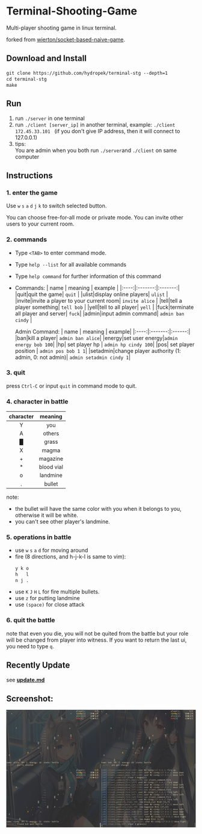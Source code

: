 # Terminal-Shooting-Game

Multi-player shooting game in linux terminal.

forked from [wierton/socket-based-naive-game](https://github.com/wierton/socket-based-naive-game).

## Download and Install 
  ```shell
  git clone https://github.com/hydropek/terminal-stg --depth=1
  cd terminal-stg
  make
  ```

## Run  

  1. run `./server` in one terminal
  2. run `./client [server_ip]` in another terminal, example: `./client 172.45.33.101 ` (if you don't give IP address, then it will connect to 127.0.0.1)
  3. tips:  
     You are admin when you both run `./server`and `./client` on same computer

## Instructions  

### 1. enter the game

  Use `w` `s` `a` `d` `j` `k` to switch selected button.

  You can choose free-for-all mode or private mode. You can invite other users to your current room.

### 2. commands 

  * Type `<TAB>` to enter command mode.
  * Type `help --list` for all available commands
  * Type `help command` for further information of this command
  * Commands:
    | name | meaning | example |
    |:----:|:-------:|:-------:|
    |quit|quit the game| `quit` |
    |ulist|display online players| `ulist` |
    |invite|invite a player to your current room| `invite alice` |
    |tell|tell a player something| `tell bob` |
    |yell|tell to all player| `yell` |
    |fuck|terminate all player and server| `fuck`|
    |admin|input admin command| `admin ban cindy` |
    
    Admin Command:
    | name | meaning | example|
    |:----:|:-------:|:------:|
    |ban|kill a player| `admin ban alice`|
    |energy|set user energy|`admin energy bob 100`|
    |hp| set player hp | `admin hp cindy 100`|
    |pos| set player position | `admin pos bob 1 1`|
    |setadmin|change player authority (1: admin, 0: not admin)| `admin setadmin cindy 1`|
###  3. quit

  press `Ctrl-C` or input `quit` in command mode to quit.

###  4. character in battle

  |  character  |  meaning  |
  |:-----------:|:---------:|
  |      Y      |    you    |
  |      A      |   others  |
  |      █      |   grass   |
  |      X      |   magma   |
  |      +      |  magazine |
  |      *      | blood vial|
  |      o      | landmine  |
  |      .      |  bullet   |

  note:
  - the bullet will have the same color with you when it belongs to you, otherwise it will be white.
  - you can't see other player's landmine.

###  5. operations in battle

  * use `w` `s` `a` `d` for moving around
  * fire (8 directions, and h-j-k-l is same to vim):  
    ```
    y k o
    h   l
    n j .  
    ```
  * use `K` `J` `H` `L` for fire multiple bullets.
  * use `z` for putting landmine
  * use `(space)` for close attack

###  6. quit the battle

  note that even you die, you will not be quited from the battle
but your role will be changed from player into witness. If you
want to return the last ui, you need to type `q`.

## Recently Update
  see **[update.md](https://github.com/hydropek/terminal-stg/blob/master/update.md)**

## Screenshot:
  ![screenshot](screenshot.jpg)
